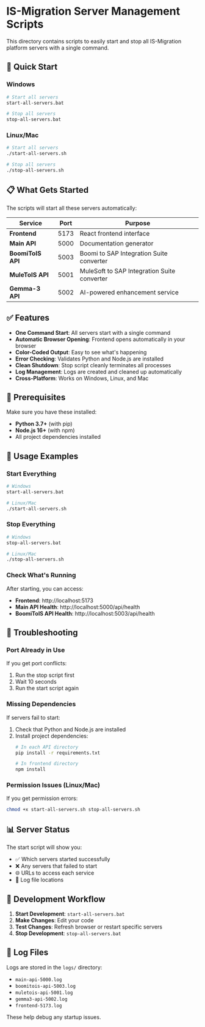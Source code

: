 # IS-Migration Server Management Scripts

This directory contains scripts to easily start and stop all IS-Migration platform servers with a single command.

## 🚀 **Quick Start**

### Windows
```bash
# Start all servers
start-all-servers.bat

# Stop all servers
stop-all-servers.bat
```

### Linux/Mac
```bash
# Start all servers
./start-all-servers.sh

# Stop all servers
./stop-all-servers.sh
```

## 📋 **What Gets Started**

The scripts will start all these servers automatically:

| Service | Port | Purpose |
|---------|------|---------|
| **Frontend** | 5173 | React frontend interface |
| **Main API** | 5000 | Documentation generator |
| **BoomiToIS API** | 5003 | Boomi to SAP Integration Suite converter |
| **MuleToIS API** | 5001 | MuleSoft to SAP Integration Suite converter |
| **Gemma-3 API** | 5002 | AI-powered enhancement service |

## ✅ **Features**

- **One Command Start**: All servers start with a single command
- **Automatic Browser Opening**: Frontend opens automatically in your browser
- **Color-Coded Output**: Easy to see what's happening
- **Error Checking**: Validates Python and Node.js are installed
- **Clean Shutdown**: Stop script cleanly terminates all processes
- **Log Management**: Logs are created and cleaned up automatically
- **Cross-Platform**: Works on Windows, Linux, and Mac

## 🔧 **Prerequisites**

Make sure you have these installed:
- **Python 3.7+** (with pip)
- **Node.js 16+** (with npm)
- All project dependencies installed

## 📝 **Usage Examples**

### Start Everything
```bash
# Windows
start-all-servers.bat

# Linux/Mac  
./start-all-servers.sh
```

### Stop Everything
```bash
# Windows
stop-all-servers.bat

# Linux/Mac
./stop-all-servers.sh
```

### Check What's Running
After starting, you can access:
- **Frontend**: http://localhost:5173
- **Main API Health**: http://localhost:5000/api/health
- **BoomiToIS API Health**: http://localhost:5003/api/health

## 🐛 **Troubleshooting**

### Port Already in Use
If you get port conflicts:
1. Run the stop script first
2. Wait 10 seconds
3. Run the start script again

### Missing Dependencies
If servers fail to start:
1. Check that Python and Node.js are installed
2. Install project dependencies:
   ```bash
   # In each API directory
   pip install -r requirements.txt
   
   # In frontend directory
   npm install
   ```

### Permission Issues (Linux/Mac)
If you get permission errors:
```bash
chmod +x start-all-servers.sh stop-all-servers.sh
```

## 📊 **Server Status**

The start script will show you:
- ✅ Which servers started successfully
- ❌ Any servers that failed to start
- 🌐 URLs to access each service
- 📝 Log file locations

## 🔄 **Development Workflow**

1. **Start Development**: `start-all-servers.bat`
2. **Make Changes**: Edit your code
3. **Test Changes**: Refresh browser or restart specific servers
4. **Stop Development**: `stop-all-servers.bat`

## 📁 **Log Files**

Logs are stored in the `logs/` directory:
- `main-api-5000.log`
- `boomitois-api-5003.log`
- `muletois-api-5001.log`
- `gemma3-api-5002.log`
- `frontend-5173.log`

These help debug any startup issues.
